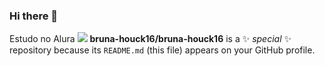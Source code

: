 ### Hi there 👋
Estudo no Alura
![](https://img.shields.io/badge/JavaScript-323330?style=for-the-badge&logo=javascript&logoColor=F7DF1E)
**bruna-houck16/bruna-houck16** is a ✨ _special_ ✨ repository because its `README.md` (this file) appears on your GitHub profile.
